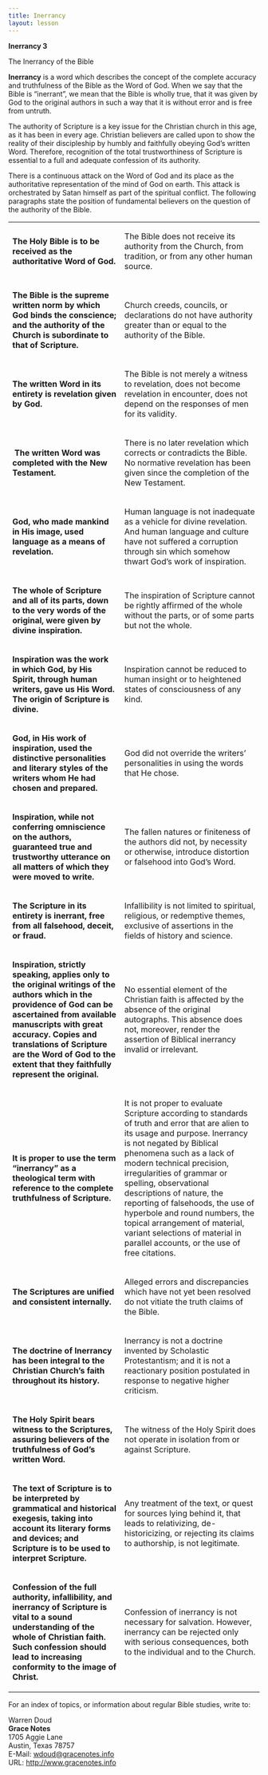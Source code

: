 ```yaml
---
title: Inerrancy
layout: lesson
---
```



**Inerrancy 3**

The Inerrancy of the Bible

**Inerrancy** is a word which describes the concept of the complete
accuracy and truthfulness of the Bible as the Word of God. When we say
that the Bible is “inerrant”, we mean that the Bible is wholly true,
that it was given by God to the original authors in such a way that it
is without error and is free from untruth.

The authority of Scripture is a key issue for the Christian church in
this age, as it has been in every age. Christian believers are called
upon to show the reality of their discipleship by humbly and faithfully
obeying God’s written Word. Therefore, recognition of the total
trustworthiness of Scripture is essential to a full and adequate
confession of its authority.

There is a continuous attack on the Word of God and its place as the
authoritative representation of the mind of God on earth. This attack is
orchestrated by Satan himself as part of the spiritual conflict. The
following paragraphs state the position of fundamental believers on the
question of the authority of the Bible.

<table>
<tbody>
<tr class="odd">
<td align="left"><p><strong>The Holy Bible is to be received as the authoritative Word of God.</strong></p></td>
<td align="left"><p>The Bible does not receive its authority from the Church, from tradition, or from any other human source.</p></td>
</tr>
<tr class="even">
<td align="left"><p><strong>The Bible is the supreme written norm by which God binds the conscience; and the authority of the Church is subordinate to that of Scripture.</strong></p></td>
<td align="left"><p>Church creeds, councils, or declarations do not have authority greater than or equal to the authority of the Bible.</p></td>
</tr>
<tr class="odd">
<td align="left"><p><strong>The written Word in its entirety is revelation given by God.</strong></p></td>
<td align="left"><p>The Bible is not merely a witness to revelation, does not become revelation in encounter, does not depend on the responses of men for its validity.</p></td>
</tr>
<tr class="even">
<td align="left"><p> <strong>The written Word was completed with the New Testament.</strong></p></td>
<td align="left"><p>There is no later revelation which corrects or contradicts the Bible. No normative revelation has been given since the completion of the New Testament.</p></td>
</tr>
<tr class="odd">
<td align="left"><p><strong>God, who made mankind in His image, used language as a means of revelation.</strong></p></td>
<td align="left"><p>Human language is not inadequate as a vehicle for divine revelation. And human language and culture have not suffered a corruption through sin which somehow thwart God’s work of inspiration.</p></td>
</tr>
<tr class="even">
<td align="left"><p><strong>The whole of Scripture and all of its parts, down to the very words of the original, were given by divine inspiration.</strong></p></td>
<td align="left"><p>The inspiration of Scripture cannot be rightly affirmed of the whole without the parts, or of some parts but not the whole.</p></td>
</tr>
<tr class="odd">
<td align="left"><p><strong>Inspiration was the work in which God, by His Spirit, through human writers, gave us His Word. The origin of Scripture is divine.</strong></p></td>
<td align="left"><p>Inspiration cannot be reduced to human insight or to heightened states of consciousness of any kind.</p></td>
</tr>
<tr class="even">
<td align="left"><p><strong>God, in His work of inspiration, used the distinctive personalities and literary styles of the writers whom He had chosen and prepared.</strong></p></td>
<td align="left"><p>God did not override the writers’ personalities in using the words that He chose.</p></td>
</tr>
<tr class="odd">
<td align="left"><p><strong>Inspiration, while not conferring omniscience on the authors, guaranteed true and trustworthy utterance on all matters of which they were moved to write.</strong></p></td>
<td align="left"><p>The fallen natures or finiteness of the authors did not, by necessity or otherwise, introduce distortion or falsehood into God’s Word.</p></td>
</tr>
<tr class="even">
<td align="left"><p><strong>The Scripture in its entirety is inerrant, free from all falsehood, deceit, or fraud.</strong></p></td>
<td align="left"><p>Infallibility is not limited to spiritual, religious, or redemptive themes, exclusive of assertions in the fields of history and science.</p></td>
</tr>
<tr class="odd">
<td align="left"><p><strong>Inspiration, strictly speaking, applies only to the original writings of the authors which in the providence of God can be ascertained from available manuscripts with great accuracy. Copies and translations of Scripture are the Word of God to the extent that they faithfully represent the original.</strong></p></td>
<td align="left"><p>No essential element of the Christian faith is affected by the absence of the original autographs. This absence does not, moreover, render the assertion of Biblical inerrancy invalid or irrelevant.</p></td>
</tr>
<tr class="even">
<td align="left"><p><strong>It is proper to use the term “inerrancy” as a theological term with reference to the complete truthfulness of Scripture.</strong></p></td>
<td align="left"><p>It is not proper to evaluate Scripture according to standards of truth and error that are alien to its usage and purpose. Inerrancy is not negated by Biblical phenomena such as a lack of modern technical precision, irregularities of grammar or spelling, observational descriptions of nature, the reporting of falsehoods, the use of hyperbole and round numbers, the topical arrangement of material, variant selections of material in parallel accounts, or the use of free citations.</p></td>
</tr>
<tr class="odd">
<td align="left"><p><strong>The Scriptures are unified and consistent internally.</strong></p></td>
<td align="left"><p>Alleged errors and discrepancies which have not yet been resolved do not vitiate the truth claims of the Bible.</p></td>
</tr>
<tr class="even">
<td align="left"><p><strong>The doctrine of Inerrancy has been integral to the Christian Church’s faith throughout its history.</strong></p></td>
<td align="left"><p>Inerrancy is not a doctrine invented by Scholastic Protestantism; and it is not a reactionary position postulated in response to negative higher criticism.</p></td>
</tr>
<tr class="odd">
<td align="left"><p><strong>The Holy Spirit bears witness to the Scriptures, assuring believers of the truthfulness of God’s written Word.</strong></p></td>
<td align="left"><p>The witness of the Holy Spirit does not operate in isolation from or against Scripture.</p></td>
</tr>
<tr class="even">
<td align="left"><p><strong>The text of Scripture is to be interpreted by grammatical and historical exegesis, taking into account its literary forms and devices; and Scripture is to be used to interpret Scripture.</strong></p></td>
<td align="left"><p>Any treatment of the text, or quest for sources lying behind it, that leads to relativizing, de-historicizing, or rejecting its claims to authorship, is not legitimate.</p></td>
</tr>
<tr class="odd">
<td align="left"><p><strong>Confession of the full authority, infallibility, and inerrancy of Scripture is vital to a sound understanding of the whole of Christian faith. Such confession should lead to increasing conformity to the image of Christ.</strong></p></td>
<td align="left"><p>Confession of inerrancy is not necessary for salvation. However, inerrancy can be rejected only with serious consequences, both to the individual and to the Church.</p></td>
</tr>
</tbody>
</table>

For an index of topics, or information about regular Bible studies,
write to:

Warren Doud  
**Grace Notes**  
1705 Aggie Lane  
Austin, Texas 78757  
E-Mail: wdoud@gracenotes.info   
URL: http://www.gracenotes.info

